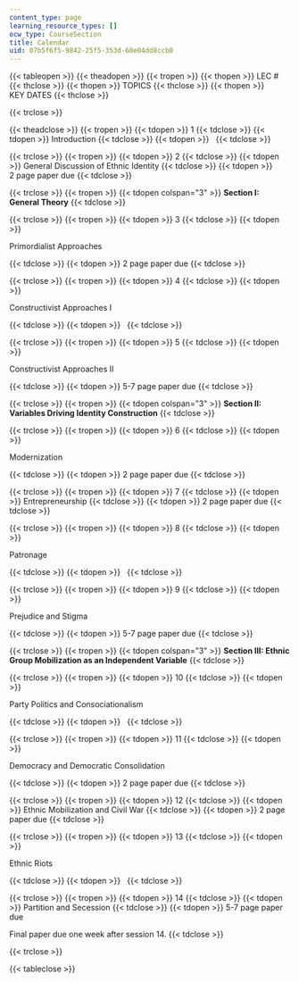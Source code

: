 ```yaml
---
content_type: page
learning_resource_types: []
ocw_type: CourseSection
title: Calendar
uid: 07b5f6f5-9842-25f5-353d-60e04dd8ccb0
---
```


{{< tableopen >}}
{{< theadopen >}}
{{< tropen >}}
{{< thopen >}}
LEC #
{{< thclose >}}
{{< thopen >}}
TOPICS
{{< thclose >}}
{{< thopen >}}
KEY DATES
{{< thclose >}}

{{< trclose >}}

{{< theadclose >}}
{{< tropen >}}
{{< tdopen >}}
1
{{< tdclose >}}
{{< tdopen >}}
Introduction
{{< tdclose >}}
{{< tdopen >}}
 
{{< tdclose >}}

{{< trclose >}}
{{< tropen >}}
{{< tdopen >}}
2
{{< tdclose >}}
{{< tdopen >}}
General Discussion of Ethnic Identity
{{< tdclose >}}
{{< tdopen >}}
2 page paper due
{{< tdclose >}}

{{< trclose >}}
{{< tropen >}}
{{< tdopen colspan="3" >}}
**Section I: General Theory**
{{< tdclose >}}

{{< trclose >}}
{{< tropen >}}
{{< tdopen >}}
3
{{< tdclose >}}
{{< tdopen >}}


Primordialist Approaches


{{< tdclose >}}
{{< tdopen >}}
2 page paper due
{{< tdclose >}}

{{< trclose >}}
{{< tropen >}}
{{< tdopen >}}
4
{{< tdclose >}}
{{< tdopen >}}


Constructivist Approaches I


{{< tdclose >}}
{{< tdopen >}}
 
{{< tdclose >}}

{{< trclose >}}
{{< tropen >}}
{{< tdopen >}}
5
{{< tdclose >}}
{{< tdopen >}}


Constructivist Approaches II


{{< tdclose >}}
{{< tdopen >}}
5-7 page paper due
{{< tdclose >}}

{{< trclose >}}
{{< tropen >}}
{{< tdopen colspan="3" >}}
**Section II: Variables Driving Identity Construction**
{{< tdclose >}}

{{< trclose >}}
{{< tropen >}}
{{< tdopen >}}
6
{{< tdclose >}}
{{< tdopen >}}


Modernization


{{< tdclose >}}
{{< tdopen >}}
2 page paper due
{{< tdclose >}}

{{< trclose >}}
{{< tropen >}}
{{< tdopen >}}
7
{{< tdclose >}}
{{< tdopen >}}
Entrepreneurship
{{< tdclose >}}
{{< tdopen >}}
2 page paper due
{{< tdclose >}}

{{< trclose >}}
{{< tropen >}}
{{< tdopen >}}
8
{{< tdclose >}}
{{< tdopen >}}


Patronage


{{< tdclose >}}
{{< tdopen >}}
 
{{< tdclose >}}

{{< trclose >}}
{{< tropen >}}
{{< tdopen >}}
9
{{< tdclose >}}
{{< tdopen >}}


Prejudice and Stigma


{{< tdclose >}}
{{< tdopen >}}
5-7 page paper due
{{< tdclose >}}

{{< trclose >}}
{{< tropen >}}
{{< tdopen colspan="3" >}}
**Section III: Ethnic Group Mobilization as an Independent Variable**
{{< tdclose >}}

{{< trclose >}}
{{< tropen >}}
{{< tdopen >}}
10
{{< tdclose >}}
{{< tdopen >}}


Party Politics and Consociationalism


{{< tdclose >}}
{{< tdopen >}}
 
{{< tdclose >}}

{{< trclose >}}
{{< tropen >}}
{{< tdopen >}}
11
{{< tdclose >}}
{{< tdopen >}}


Democracy and Democratic Consolidation


{{< tdclose >}}
{{< tdopen >}}
2 page paper due
{{< tdclose >}}

{{< trclose >}}
{{< tropen >}}
{{< tdopen >}}
12
{{< tdclose >}}
{{< tdopen >}}
Ethnic Mobilization and Civil War
{{< tdclose >}}
{{< tdopen >}}
2 page paper due
{{< tdclose >}}

{{< trclose >}}
{{< tropen >}}
{{< tdopen >}}
13
{{< tdclose >}}
{{< tdopen >}}


Ethnic Riots


{{< tdclose >}}
{{< tdopen >}}
 
{{< tdclose >}}

{{< trclose >}}
{{< tropen >}}
{{< tdopen >}}
14
{{< tdclose >}}
{{< tdopen >}}
Partition and Secession
{{< tdclose >}}
{{< tdopen >}}
5-7 page paper due  
  
Final paper due one week after session 14.
{{< tdclose >}}

{{< trclose >}}

{{< tableclose >}}